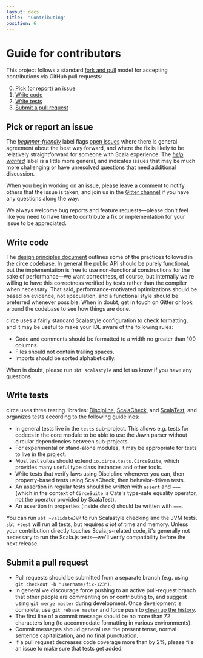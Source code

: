 ```yaml
---
layout: docs
title:  "Contributing"
position: 6
---
```


# Guide for contributors

This project follows a standard [fork and pull][fork-and-pull] model for accepting contributions via
GitHub pull requests:

0. [Pick (or report) an issue](#pick-or-report-an-issue)
1. [Write code](#write-code)
2. [Write tests](#write-tests)
3. [Submit a pull request](#submit-a-pull-request)

## Pick or report an issue

The [_beginner-friendly_][beginner-friendly] label flags [open issues][issues] where there is
general agreement about the best way forward, and where the fix is likely to be relatively
straightforward for someone with Scala experience. The [_help wanted_][help-wanted] label is a
little more general, and indicates issues that may be much more challenging or have unresolved
questions that need additional discussion.

When you begin working on an issue, please leave a comment to notify others that the issue is taken,
and join us in the [Gitter channel][gitter] if you have any questions along the way.

We always welcome bug reports and feature requests—please don't feel like you need to have time to
contribute a fix or implementation for your issue to be appreciated.

## Write code

The [design principles document](DESIGN.md) outlines some of the practices followed in the circe
codebase. In general the public API should be purely functional, but the implementation is free to
use non-functional constructions for the sake of performance—we want correctness, of course, but
internally we're willing to have this correctness verified by tests rather than the compiler when
necessary. That said, performance-motivated optimizations should be based on evidence, not
speculation, and a functional style should be preferred whenever possible. When in doubt, get in
touch on Gitter or look around the codebase to see how things are done.

circe uses a fairly standard Scalastyle configuration to check formatting, and it may be useful to
make your IDE aware of the following rules:

* Code and comments should be formatted to a width no greater than 100 columns.
* Files should not contain trailing spaces.
* Imports should be sorted alphabetically.

When in doubt, please run `sbt scalastyle` and let us know if you have any questions.

## Write tests

circe uses three testing libraries: [Discipline][discipline], [ScalaCheck][scalacheck], and
[ScalaTest][scalatest], and organizes tests according to the following guidelines:

* In general tests live in the `tests` sub-project. This allows e.g. tests for codecs in the core
  module to be able to use the Jawn parser without circular dependencies between sub-projects.
* For experimental or stand-alone modules, it may be appropriate for tests to live in the project.
* Most test suites should extend `io.circe.tests.CirceSuite`, which provides many useful type class
  instances and other tools.
* Write tests that verify laws using Discipline whenever you can, then property-based tests using
  ScalaCheck, then behavior-driven tests.
* An assertion in regular tests should be written with `assert` and `===` (which in the context of
  `CirceSuite` is Cats's type-safe equality operator, not the operator provided by ScalaTest).
* An assertion in properties (inside `check`) should be written with `===`.

You can run `sbt +validateJVM` to run Scalastyle checking and the JVM tests. `sbt +test` will run
all tests, but requires _a lot_ of time and memory. Unless your contribution directly touches
Scala.js-related code, it's generally not necessary to run the Scala.js tests—we'll verify
compatibility before the next release.

## Submit a pull request

* Pull requests should be submitted from a separate branch (e.g. using
  `git checkout -b "username/fix-123"`).
* In general we discourage force pushing to an active pull-request branch that other people are
  commenting on or contributing to, and suggest using `git merge master` during development. Once
  development is complete, use `git rebase master` and force push to [clean up the history][squash].
* The first line of a commit message should be no more than 72 characters long (to accommodate
  formatting in various environments).
* Commit messages should general use the present tense, normal sentence capitalization, and no final
  punctuation.
* If a pull request decreases code coverage more than by 2%, please file an issue to make sure that
  tests get added.

[beginner-friendly]: https://github.com/travisbrown/circe/labels/beginner-friendly
[discipline]: https://github.com/typelevel/discipline
[gitter]: https://gitter.im/travisbrown/circe
[fork-and-pull]: https://help.github.com/articles/using-pull-requests/
[help-wanted]: https://github.com/travisbrown/circe/labels/help%20wanted
[issues]: https://github.com/travisbrown/circe/issues
[scalacheck]: https://www.scalacheck.org/
[scalatest]: http://www.scalatest.org/
[squash]: http://gitready.com/advanced/2009/02/10/squashing-commits-with-rebase.html
